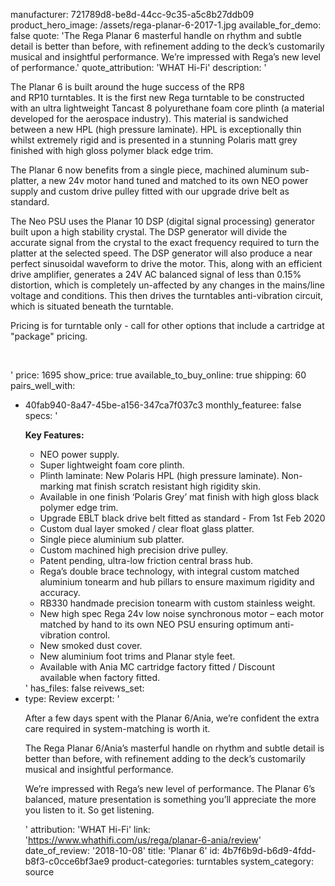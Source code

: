 manufacturer: 721789d8-be8d-44cc-9c35-a5c8b27ddb09
product_hero_image: /assets/rega-planar-6-2017-1.jpg
available_for_demo: false
quote: 'The Rega Planar 6 masterful handle on rhythm and subtle detail is better than before, with refinement adding to the deck’s customarily musical and insightful performance. We’re impressed with Rega’s new level of performance.'
quote_attribution: 'WHAT Hi-Fi'
description: '<p>The Planar 6 is built around the huge success of the RP8 and&nbsp;RP10&nbsp;turntables. It is the first new&nbsp;Rega&nbsp;turntable to be constructed with&nbsp;an ultra lightweight Tancast 8 polyurethane foam core plinth&nbsp;(a material developed&nbsp;for the aerospace industry). This material is sandwiched between a new HPL (high pressure laminate).&nbsp;HPL&nbsp;is exceptionally thin whilst&nbsp;extremely rigid and is&nbsp;presented in a stunning&nbsp;Polaris matt grey finished with high gloss polymer black edge trim.</p><p>The Planar 6 now benefits from a single piece, machined aluminum&nbsp;sub-platter, a new 24v motor hand tuned and matched to its own NEO power supply&nbsp;and custom&nbsp;drive pulley fitted with our upgrade drive belt as standard.</p><p>The Neo PSU uses the&nbsp;Planar 10&nbsp;DSP (digital signal processing) generator built upon a high stability crystal. The DSP generator will divide the accurate signal from the crystal to the exact frequency required to turn the platter at the selected speed. The DSP generator will also produce&nbsp;a near perfect sinusoidal waveform to drive the motor. This, along with an efficient drive amplifier, generates a 24V AC balanced signal of less than 0.15% distortion, which is completely un-affected by any changes in the mains/line voltage and conditions. This then drives the turntables anti-vibration circuit, which is situated beneath the turntable.</p><p>Pricing is for turntable only - call for other options that include a cartridge at "package" pricing.</p><p><br></p>'
price: 1695
show_price: true
available_to_buy_online: true
shipping: 60
pairs_well_with:
  - 40fab940-8a47-45be-a156-347ca7f037c3
monthly_featuree: false
specs: '<p><strong>Key Features:</strong></p><ul><li>NEO power supply.</li><li>Super lightweight foam core plinth.</li><li>Plinth laminate: New Polaris HPL (high pressure laminate). Non-marking mat finish scratch resistant high rigidity skin.</li><li>Available in one finish ‘Polaris Grey’ mat finish with high gloss black polymer edge trim.</li><li>Upgrade EBLT black&nbsp;drive belt fitted as standard - From 1st Feb 2020</li><li>Custom dual layer smoked / clear float glass platter.</li><li>Single piece aluminium sub platter.</li><li>Custom machined high precision drive pulley.</li><li>Patent pending, ultra-low friction central brass hub.</li><li>Rega’s double brace technology, with integral custom matched aluminium tonearm and hub pillars to ensure maximum rigidity and accuracy.</li><li>RB330 handmade precision tonearm with custom stainless weight.</li><li>New high spec Rega 24v low noise synchronous motor – each motor matched by hand to its own NEO PSU ensuring optimum anti-vibration control.</li><li>New smoked dust cover.</li><li>New aluminium foot trims and Planar style feet.</li><li>Available with Ania MC cartridge factory fitted / Discount available&nbsp;when factory fitted.</li></ul>'
has_files: false
reivews_set:
  -
    type: Review
    excerpt: '<p>After a few days spent with the Planar 6/Ania, we’re confident the extra care required in system-matching is worth it.</p><p>The Rega Planar 6/Ania’s masterful handle on rhythm and subtle detail is better than before, with refinement adding to the deck’s customarily musical and insightful performance.</p><p>We’re impressed with Rega’s new level of performance. The Planar 6’s balanced, mature presentation is something you’ll appreciate the more you listen to it. So get listening.</p>'
    attribution: 'WHAT Hi-Fi'
    link: 'https://www.whathifi.com/us/rega/planar-6-ania/review'
    date_of_review: '2018-10-08'
title: 'Planar 6'
id: 4b7f6b9d-b6d9-4fdd-b8f3-c0cce6bf3ae9
product-categories: turntables
system_category: source
